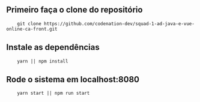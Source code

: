 ## Primeiro faça o clone do repositório

```
    git clone https://github.com/codenation-dev/squad-1-ad-java-e-vue-online-ca-front.git
```

## Instale as dependências

```
    yarn || npm install
```

## Rode o sistema em localhost:8080

```
    yarn start || npm run start
```
